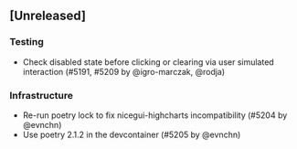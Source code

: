 ## [Unreleased]

### Testing

- Check disabled state before clicking or clearing via user simulated interaction (#5191, #5209 by @igro-marczak, @rodja)

### Infrastructure

- Re-run poetry lock to fix nicegui-highcharts incompatibility (#5204 by @evnchn)
- Use poetry 2.1.2 in the devcontainer (#5205 by @evnchn)
